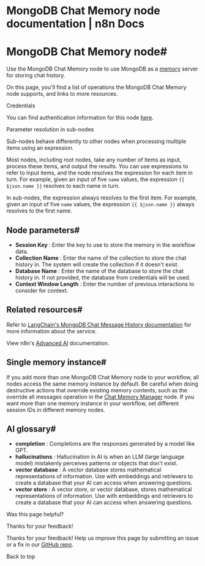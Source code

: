 # MongoDB Chat Memory node documentation | n8n Docs

[ ](https://github.com/n8n-io/n8n-docs/edit/main/docs/integrations/builtin/cluster-nodes/sub-nodes/n8n-nodes-langchain.memorymongochat.md "Edit this page")

# MongoDB Chat Memory node#

Use the MongoDB Chat Memory node to use MongoDB as a [memory](../../../../../glossary/#ai-memory) server for storing chat history.

On this page, you'll find a list of operations the MongoDB Chat Memory node supports, and links to more resources.

Credentials

You can find authentication information for this node [here](../../../credentials/mongodb/).

Parameter resolution in sub-nodes

Sub-nodes behave differently to other nodes when processing multiple items using an expression.

Most nodes, including root nodes, take any number of items as input, process these items, and output the results. You can use expressions to refer to input items, and the node resolves the expression for each item in turn. For example, given an input of five `name` values, the expression `{{ $json.name }}` resolves to each name in turn.

In sub-nodes, the expression always resolves to the first item. For example, given an input of five `name` values, the expression `{{ $json.name }}` always resolves to the first name.

## Node parameters#

  * **Session Key** : Enter the key to use to store the memory in the workflow data.
  * **Collection Name** : Enter the name of the collection to store the chat history in. The system will create the collection if it doesn't exist.
  * **Database Name** : Enter the name of the database to store the chat history in. If not provided, the database from credentials will be used.
  * **Context Window Length** : Enter the number of previous interactions to consider for context.

## Related resources#

Refer to [LangChain's MongoDB Chat Message History documentation](https://js.langchain.com/docs/integrations/memory/mongodb) for more information about the service.

View n8n's [Advanced AI](../../../../../advanced-ai/) documentation.

## Single memory instance#

If you add more than one MongoDB Chat Memory node to your workflow, all nodes access the same memory instance by default. Be careful when doing destructive actions that override existing memory contents, such as the override all messages operation in the [Chat Memory Manager](../n8n-nodes-langchain.memorymanager/) node. If you want more than one memory instance in your workflow, set different session IDs in different memory nodes.

## AI glossary#

  * **completion** : Completions are the responses generated by a model like GPT.
  * **hallucinations** : Hallucination in AI is when an LLM (large language model) mistakenly perceives patterns or objects that don't exist.
  * **vector database** : A vector database stores mathematical representations of information. Use with embeddings and retrievers to create a database that your AI can access when answering questions.
  * **vector store** : A vector store, or vector database, stores mathematical representations of information. Use with embeddings and retrievers to create a database that your AI can access when answering questions.

Was this page helpful? 

Thanks for your feedback! 

Thanks for your feedback! Help us improve this page by submitting an issue or a fix in our [GitHub repo](https://github.com/n8n-io/n8n-docs). 

Back to top